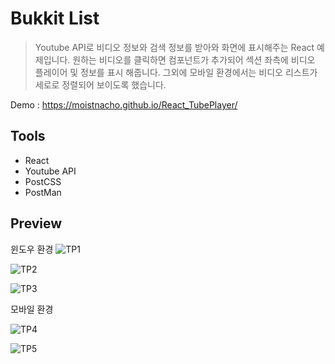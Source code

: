 # Bukkit List

> Youtube API로 비디오 정보와 검색 정보를 받아와 화면에 표시해주는 React 예제입니다. 원하는 비디오를 클릭하면 컴포넌트가 추가되어 섹션 좌측에 비디오 플레이어 및 정보를 표시 해줍니다. 그외에 모바일 환경에서는 비디오 리스트가 세로로 정렬되어 보이도록 했습니다.

Demo : https://moistnacho.github.io/React_TubePlayer/

## Tools

- React
- Youtube API
- PostCSS
- PostMan

## Preview

윈도우 환경
![TP1](https://user-images.githubusercontent.com/59498305/102708351-d39a9780-42e5-11eb-9a53-ff6dbffa23ac.PNG)

![TP2](https://user-images.githubusercontent.com/59498305/102708452-8d920380-42e6-11eb-8c44-3eaf80359bc1.PNG)

![TP3](https://user-images.githubusercontent.com/59498305/102708453-8ec33080-42e6-11eb-95a3-05cb61a1b9e6.PNG)

모바일 환경

![TP4](https://user-images.githubusercontent.com/59498305/102708444-84a13200-42e6-11eb-9637-59cb3f2ef4f5.PNG)

![TP5](https://user-images.githubusercontent.com/59498305/102708447-8539c880-42e6-11eb-9ef7-114686913b62.PNG)
